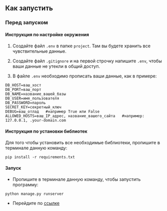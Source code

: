## Как запустить

### Перед запуском

#### Инструкция по настройке окружения

1. Создайте файл `.env` в папке `project`. Там вы будете хранить все чувствительные данные.

2. Создайте файл `.gitignore` и на первой строчку напишите `.env`, чтобы ваши данные не утекли в общий доступ.

3. В файле `.env` необходимо прописать ваши данные, как в примере:
```
DB_HOST=ваш_хост
DB_PORT=ваш_порт
DB_NAME=название_вашей_базы
DB_USER=имя_пользователя
DB_PASSWORD=пароль
SECRET_KEY=секретный_ключ
DEBUG=ваш_отлад   #например True или False
ALLOWED_HOSTS=ваш_IP_адрес, название_вашего_сайта   #например: 127.0.0.1, .your-domain.com
```

#### Инструкция по установки библиотек 

Для того чтобы установить все необходимые библиотеки, пропишите в терминале данную команду:

```
pip install -r requirements.txt
```

#### Запуск

- Пропишите в терминале данную команду, чтобы запустить программу:

```
python manage.py runserver
```

- Перейдите по [ссылке](http://127.0.0.1:8000/)